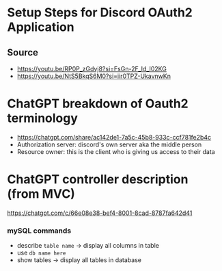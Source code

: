 # Setup Steps for Discord OAuth2 Application
## Source
- https://youtu.be/RP0P_zGdvj8?si=FsGn-2F_Id_l02KG
- https://youtu.be/NtS5BkqS6M0?si=iir0TPZ-UkavnwKn
# ChatGPT breakdown of Oauth2 terminology 
- https://chatgpt.com/share/ac142de1-7a5c-45b8-933c-ccf781fe2b4c
- Authorization server: discord's own server aka the middle person
- Resource owner: this is the client who is giving us access to their data 
# ChatGPT controller description (from MVC)
https://chatgpt.com/c/66e08e38-bef4-8001-8cad-8787fa642d41

### mySQL commands 
- describe `table name` -> display all columns in table 
- use `db name here`
- show tables -> display all tables in database
